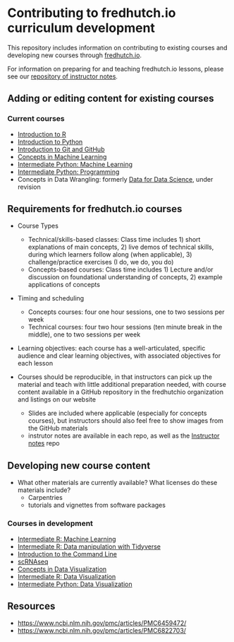 # Contributing to fredhutch.io curriculum development

This repository includes information on contributing to existing courses
and developing new courses through [fredhutch.io](http://fredhutch.io).

For information on preparing for and teaching fredhutch.io lessons,
please see our [repository of instructor notes](https://github.com/fredhutchio/instructors).

## Adding or editing content for existing courses

### Current courses

- [Introduction to R](https://github.com/fredhutchio/r_intro)
- [Introduction to Python](https://github.com/fredhutchio/python_intro)
- [Introduction to Git and GitHub](https://github.com/fredhutchio/git_github_intro)
- [Concepts in Machine Learning](https://github.com/fredhutchio/concepts_machine_learning)
- [Intermediate Python: Machine Learning](https://github.com/fredhutchio/python_machine_learning)
- [Intermediate Python: Programming](https://github.com/fredhutchio/python_programming)
- Concepts in Data Wrangling: formerly [Data for Data Science](https://github.com/fredhutchio/data_for_data_science),
under revision


## Requirements for fredhutch.io courses

- Course Types
  - Technical/skills-based classes: Class time includes 1) short explanations of main concepts, 2) live demos of technical skills, during which learners follow along (when applicable), 3) challenge/practice exercises (I do, we do, you do)
  - Concepts-based courses: Class time includes 1) Lecture and/or discussion on foundational understanding of concepts, 2) example applications of concepts

- Timing and scheduling
  - Concepts courses: four one hour sessions, one to two sessions per week
  - Technical courses: four two hour sessions (ten minute break in the middle), one to two sessions per week

- Learning objectives: each course has a well-articulated, specific audience and clear learning objectives, with associated objectives for each lesson

- Courses should be reproducible, in that instructors can pick up the material and teach with little additional preparation needed, with course content available in a GitHub repository in the fredhutchio organization and listings on our website
  - Slides are included where applicable (especially for concepts courses), but instructors should also feel free to show images from the GitHub materials
  - instrutor notes are available in each repo, as well as the [Instructor notes](https://github.com/fredhutchio/instructors) repo


## Developing new course content

- What other materials are currently available? What licenses do these materials include?
  - Carpentries
  - tutorials and vignettes from software packages

### Courses in development

- [Intermediate R: Machine Learning](https://github.com/fredhutchio/r_machine_learning)
- [Intermediate R: Data manipulation with Tidyverse](https://github.com/fredhutchio/r_tidyverse)
- [Introduction to the Command Line](https://github.com/fredhutchio/command_line_intro)
- [scRNAseq](https://github.com/fredhutchio/scRNAseq)
- [Concepts in Data Visualization](https://github.com/fredhutchio/concepts_data_viz)
- [Intermediate R: Data Visualization](https://github.com/fredhutchio/r_data_viz)
- [Intermediate Python: Data Visualization](https://github.com/fredhutchio/python_data_viz)

## Resources

- https://www.ncbi.nlm.nih.gov/pmc/articles/PMC6459472/
- https://www.ncbi.nlm.nih.gov/pmc/articles/PMC6822703/
